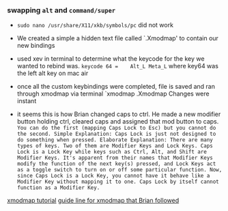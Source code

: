 ### swapping `alt` and `command/super`
- `sudo nano /usr/share/X11/xkb/symbols/pc` did not work
- We created a simple a hidden text file called `.Xmodmap' to contain our new bindings
- used xev in terminal to determine what the keycode for the key we wanted to rebind was. `keycode 64 =    Alt_L Meta_L` where key64 was the left alt key on mac air
- once all the custom keybindings were completed, file is saved and ran through xmodmap via terminal `xmodmap .Xmodmap Changes were instant  


- it seems this is how Brian changed caps to ctrl. He made a new modifier button holding ctrl, cleared caps and assigned that mod button to caps. 
`You can do the first (mapping Caps Lock to Esc) but you cannot do the second.
Simple Explanation: Caps Lock is just not designed to do something when pressed.
Elaborate Explanation: There are many types of keys. Two of them are Modifier Keys and Lock Keys.
Caps Lock is a Lock Key while keys such as Ctrl, Alt, and Shift are Modifier Keys.
It's apparent from their names that Modifier Keys modify the function of the next key(s) pressed, and Lock Keys act as a toggle switch to turn on or off some particular function.
Now, since Caps Lock is a Lock Key, you cannot have it behave like a Modifier Key without mapping it to one. Caps Lock by itself cannot function as a Modifier Key.`

[xmodmap tutorial](http://xahlee.info/linux/linux_xmodmap_tutorial.html)
[guide line for xmodmap that Brian followed](https://blacketernal.wordpress.com/set-up-key-mappings-with-xmodmap/)
